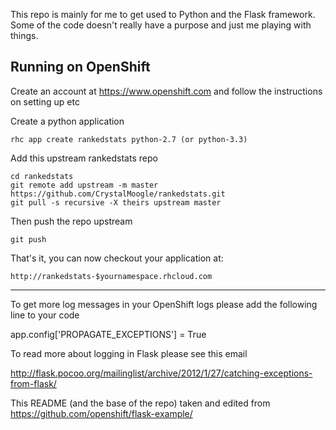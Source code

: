 This repo is mainly for me to get used to Python and the Flask framework. Some of the code doesn't really have a purpose and just me playing with things.

Running on OpenShift
----------------------------

Create an account at https://www.openshift.com and follow the instructions on setting up etc

Create a python application

    rhc app create rankedstats python-2.7 (or python-3.3)

Add this upstream rankedstats repo

    cd rankedstats
    git remote add upstream -m master https://github.com/CrystalMoogle/rankedstats.git
    git pull -s recursive -X theirs upstream master
    
Then push the repo upstream

    git push

That's it, you can now checkout your application at:

    http://rankedstats-$yournamespace.rhcloud.com

------------------------------

To get more log messages in your OpenShift logs please add the following line to your code

app.config['PROPAGATE_EXCEPTIONS'] = True  

To read more about logging in Flask please see this email

http://flask.pocoo.org/mailinglist/archive/2012/1/27/catching-exceptions-from-flask/


This README (and the base of the repo) taken and edited from https://github.com/openshift/flask-example/
